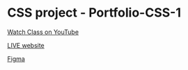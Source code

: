 # CSS project - Portfolio-CSS-1


<!-- [Watch 19 oct 2024 class on YouTube](https://www.youtube.com/watch?v=d-5WwPUraOU) -->

<!-- [![Watch 19 oct 2024 class on YouTube](https://img.youtube.com/vi/YOUR_VIDEO_ID/maxresdefault.jpg)](https://www.youtube.com/watch?v=d-5WwPUraOU) -->

[Watch Class on YouTube](https://www.youtube.com/@KaisanCode/playlists)


[LIVE website](https://abdullahalkaisan.github.io/Portfolio-CSS-1/)

[Figma](https://www.figma.com/design/TbfsjcLnTcLaKlPIWSyYmb/Portfolio-Template-%7C-Resume-Template-(Community)?node-id=0-1&t=FBSTWvmxPZRuMJFO-1)

